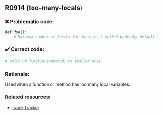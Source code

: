 ## R0914 (too-many-locals)

### :x: Problematic code:

```python
def foo():
    # Maximum number of locals for function / method body (by default 15)
```

### :heavy_check_mark: Correct code:

```python
# split up functions/methods to smaller ones
```

### Rationale:

Used when a function or method has too many local variables.

### Related resources:

- [Issue Tracker](https://github.com/PyCQA/pylint/issues?q=is%3Aissue+%22too-many-locals%22+OR+%22R0914%22)
